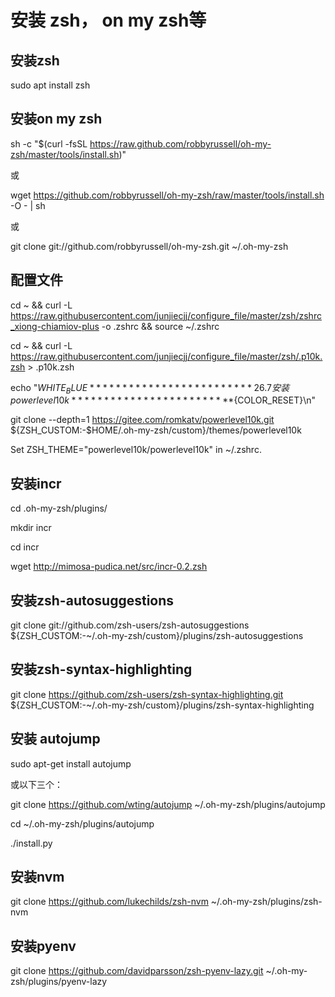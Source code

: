 # 安装 zsh， on my zsh等

## 安装zsh
sudo apt install zsh

## 安装on my zsh
sh -c "$(curl -fsSL https://raw.github.com/robbyrussell/oh-my-zsh/master/tools/install.sh)"

或

wget https://github.com/robbyrussell/oh-my-zsh/raw/master/tools/install.sh -O - | sh

或

git clone git://github.com/robbyrussell/oh-my-zsh.git ~/.oh-my-zsh

## 配置文件
cd ~ && curl -L https://raw.githubusercontent.com/junjiecjj/configure_file/master/zsh/zshrc_xiong-chiamiov-plus -o .zshrc  &&  source ~/.zshrc

cd ~ && curl -L  https://raw.githubusercontent.com/junjiecjj/configure_file/master/zsh/.p10k.zsh  > .p10k.zsh

echo "${WHITE_BLUE}************************* 26.7 安装powerlevel10k *************************${COLOR_RESET}\n"

git clone --depth=1 https://gitee.com/romkatv/powerlevel10k.git ${ZSH_CUSTOM:-$HOME/.oh-my-zsh/custom}/themes/powerlevel10k
 
Set ZSH_THEME="powerlevel10k/powerlevel10k" in ~/.zshrc.


## 安装incr
cd .oh-my-zsh/plugins/

mkdir incr

cd incr

wget http://mimosa-pudica.net/src/incr-0.2.zsh

## 安装zsh-autosuggestions

git clone git://github.com/zsh-users/zsh-autosuggestions  ${ZSH_CUSTOM:-~/.oh-my-zsh/custom}/plugins/zsh-autosuggestions

## 安装zsh-syntax-highlighting

git clone https://github.com/zsh-users/zsh-syntax-highlighting.git ${ZSH_CUSTOM:-~/.oh-my-zsh/custom}/plugins/zsh-syntax-highlighting

## 安装 autojump

sudo apt-get install autojump

或以下三个：

git clone https://github.com/wting/autojump   ~/.oh-my-zsh/plugins/autojump

cd ~/.oh-my-zsh/plugins/autojump

./install.py

## 安装nvm

git clone https://github.com/lukechilds/zsh-nvm ~/.oh-my-zsh/plugins/zsh-nvm

## 安装pyenv

git clone https://github.com/davidparsson/zsh-pyenv-lazy.git  ~/.oh-my-zsh/plugins/pyenv-lazy

